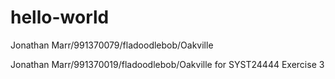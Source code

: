 # hello-world
Jonathan Marr/991370079/fladoodlebob/Oakville

Jonathan Marr/991370019/fladoodlebob/Oakville for SYST24444 Exercise 3
